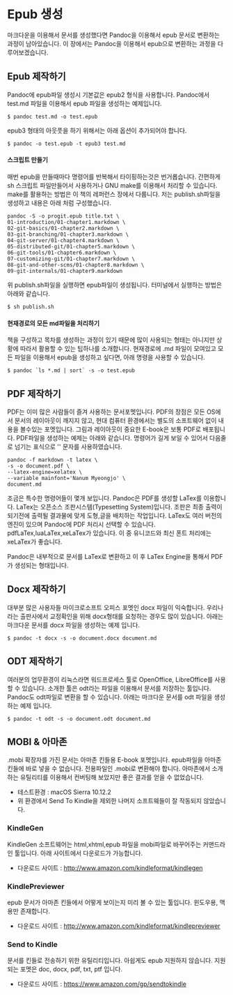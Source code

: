 # Epub 생성
마크다운을 이용해서 문서를 생성했다면 Pandoc을 이용해서 epub 문서로 변환하는 과정이 남아있습니다.
이 장에서는 Pandoc을 이용해서 epub으로 변환하는 과정을 다루어보겠습니다.

## Epub 제작하기
Pandoc에 epub파일 생성시 기본값은 epub2 형식을 사용합니다.
Pandoc에서 test.md 파일을 이용해서 epub 파일을 생성하는 예제입니다.

	$ pandoc test.md -o test.epub

epub3 형태의 아웃풋을 하기 위해서는 아래 옵션이 추가되어야 합니다.

	$ pandoc -o test.epub -t epub3 test.md


#### 스크립트 만들기
매번 epub을 만들때마다 명령어를 반복해서 타이핑하는것은 번거롭습니다. 간편하게 sh 스크립트 파일만들어서 사용하거나 GNU make를 이용해서 처리할 수 있습니다. make를 활용하는 방법은 이 책의 레퍼런스 장에서 다룹니다.
저는 publish.sh파일을 생성하고 내용은 아래 처럼 구성했습니다.

	pandoc -S -o progit.epub title.txt \
	01-introduction/01-chapter1.markdown \
	02-git-basics/01-chapter2.markdown \
	03-git-branching/01-chapter3.markdown \
	04-git-server/01-chapter4.markdown \
	05-distributed-git/01-chapter5.markdown \
	06-git-tools/01-chapter6.markdown \
	07-customizing-git/01-chapter7.markdown \
	08-git-and-other-scms/01-chapter8.markdown \
	09-git-internals/01-chapter9.markdown

위 publish.sh파일을 실행하면 epub파일이 생성됩니다.
터미널에서 실행하는 방법은 아래와 같습니다.

	$ sh publish.sh

#### 현재경로의 모든 md파일을 처리하기
책을 구성하고 목차를 생성하는 과정이 있기 때문에 많이 사용되는 형태는 아니지만 상황에 따라서 활용할 수 있는 팁하나를 소개합니다.
현재경로에 .md 파일이 모여있고 모든 파일을 이용해서 epub을 생성하고 싶다면, 아래 명령을 사용할 수 있습니다. 
    
	$ pandoc `ls *.md | sort` -s -o test.epub

## PDF 제작하기
PDF는 이미 많은 사람들이 즐겨 사용하는 문서포멧입니다.
PDF의 장점은 모든 OS에서 문서의 레이아웃이 깨지지 않고, 현대 컴퓨터 환경에서는 별도의 소프트웨어 없이 내용을 볼수있는 포멧입니다. 그림과 레이아웃이 중요한 E-book은 보통 PDF로 배포됩니다.
PDF파일을 생성하는 예제는 아래와 같습니다.
명령어가 길게 보일 수 있어서 다음줄로 넘기는 표식으로 '\' 문자를 사용하였습니다.

	pandoc -f markdown -t latex \
	-s -o document.pdf \
	--latex-engine=xelatex \
	--variable mainfont='Nanum Myeongjo' \
	document.md

조금은 특수한 명령어들이 몇개 보입니다.
Pandoc은 PDF를 생성할 LaTex를 이용합니다.
LaTex는 오픈소스 조판시스템(Typesetting System)입니다.
조판은 최종 출력이 되기전에 출력될 결과물에 맞게 도형,글을 배치하는 작업입니다.
LaTex도 여러 버전의 엔진이 있으며 Pandoc에 PDF 처리시 선택할 수 있습니다.
pdfLaTex,luaLaTex,xeLaTex가 있습니다. 이 중 유니코드와 최신 폰트 처리에는 xeLaTex가 좋습니다.

Pandoc은 내부적으로 문서를 LaTex로 변환하고 이 후 LaTex Engine을 통해서 PDF가 생성되는 형태입니다.

## Docx 제작하기
대부분 많은 사용자들 마이크로소프트 오피스 포멧인 docx 파일이 익숙합니다. 우리나라는 출판사에서 교정확인을 위해 docx형태를 요청하는 경우도 많이 있습니다. 아래는 마크다운 문서를 docx 파일을 생성하는 예제 입니다.

	$ pandoc -t docx -s -o document.docx document.md

## ODT 제작하기
여러분의 업무환경이 리눅스라면 워드프로세스 툴로 OpenOffice, LibreOffice를 사용할 수 있습니다. 소개한 툴은 odt라는 파일을 이용해서 문서를 저장하는 툴입니다. Pandoc도 odt파일로 변환을 할 수 있습니다. 아래는 마크다운 문서를 odt 파일을 생성하는 예제 입니다.
	
	$ pandoc -t odt -s -o document.odt document.md

## MOBI & 아마존
.mobi 확장자를 가진 문서는 아마존 킨들용 E-book 포멧입니다.
epub파일을 아마존 킨들에 바로 넣을 수 없습니다. 
전용파일인 .mobi로 변환해야 합니다. 아마존에서 소개하는 유틸리티를 이용해서 컨버팅해 보았지만 좋은 결과를 얻을 수 없었습니다.

- 테스트환경 : macOS Sierra 10.12.2
- 위 환경에서 Send To Kindle을 제외한 나머지 소프트웨들이 잘 작동되지 않았습니다.

### KindleGen
KindleGen 소프트웨어는 html,xhtml,epub 파일을 mobi파일로 바꾸어주는 커맨드라인 툴입니다.
아래 사이트에서 다운로드가 가능합니다.
- 다운로드 사이트 : http://www.amazon.com/kindleformat/kindlegen

### KindlePreviewer
epub 문서가 아마존 킨들에서 어떻게 보이는지 미리 볼 수 있는 툴입니다. 윈도우용, 맥용만 존재합니다.
- 다운로드 사이트 : http://www.amazon.com/kindleformat/kindlepreviewer

### Send to Kindle
문서를 킨들로 전송하기 위한 유틸리티입니다. 아쉽게도 epub 지원하지 않습니다. 지원되는 포멧은 doc, docx, pdf, txt, ptf 입니다.
- 다운로드 사이트 : https://www.amazon.com/gp/sendtokindle
